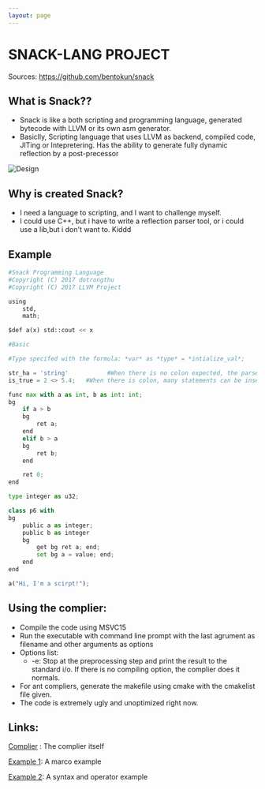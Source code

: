 ```yaml
---
layout: page
---
```


# SNACK-LANG PROJECT
Sources: <https://github.com/bentokun/snack>

## What is Snack??
- Snack is like a both scripting and programming language, generated
bytecode with LLVM or its own asm generator.
- Basiclly, Scripting language that uses LLVM as backend, compiled code, JITing or Intepretering. 
Has the ability to generate fully dynamic reflection by a post-precessor

![Design](https://github.com/bentokun/snack/blob/master/design.png)

## Why is created Snack?
- I need a language to scripting, and I want to challenge myself.
- I could use C++, but i have to write a reflection parser tool, or i could
use a lib,but i don't want to. Kiddd

## Example

```python
#Snack Programming Language
#Copyright (C) 2017 dotrongthu
#Copyright (C) 2017 LLVM Project

using 
	std,
	math;

$def a(x) std::cout << x

#Basic

#Type specifed with the formula: *var* as *type* = *intialize_val*; 

str_ha = 'string'           #When there is no colon expected, the parser intended it's one line only. Any statement expect comment will be marked as error
is_true = 2 <> 5.4;   #When there is colon, many statements can be inserted. Statements after a comment will be considered as comments

func max with a as int, b as int: int; 
bg
	if a > b 
	bg
		ret a;
	end
	elif b > a
	bg
		ret b;
	end

	ret 0;
end

type integer as u32;

class p6 with
bg
	public a as integer;
	public b as integer 
	bg
		get bg ret a; end;
		set bg a = value; end;
	end
end

a("Hi, I'm a scirpt!");

```
## Using the complier:
- Compile the code using MSVC15
- Run the executable with command line prompt with the last agrument as filename and other arguments as options
- Options list:
	* -e: Stop at the preprocessing step and print the result to the standard i/o. If there is no compiling option, the complier does it normals.
- For ant compliers, generate the makefile using cmake with the cmakelist file given.
- The code is extremely ugly and unoptimized right now.


## Links:
[Complier](https://github.com/bentokun/bentokun.github.io/raw/master/files/Snack.exe) : The complier itself

[Example 1](https://github.com/bentokun/bentokun.github.io/raw/master/files/script.sn): A marco example

[Example 2](https://github.com/bentokun/bentokun.github.io/raw/master/files/script2.sn): A syntax and operator example